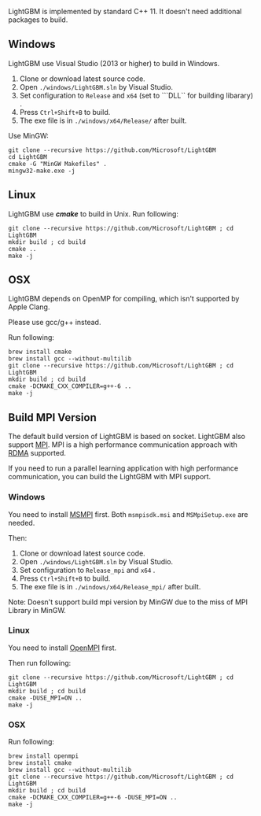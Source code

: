 LightGBM is implemented by standard C++ 11. It doesn't need additional packages to build.

## Windows

LightGBM use Visual Studio (2013 or higher) to build in Windows.

1. Clone or download latest source code.
2. Open ```./windows/LightGBM.sln``` by Visual Studio.
3. Set configuration to ```Release``` and ```x64``` (set to ```DLL`` for building libarary) .
4. Press ```Ctrl+Shift+B``` to build.
5. The exe file is in ```./windows/x64/Release/``` after built.

Use MinGW:
```
git clone --recursive https://github.com/Microsoft/LightGBM
cd LightGBM
cmake -G "MinGW Makefiles" .
mingw32-make.exe -j
```


## Linux

LightGBM use ***cmake*** to build in Unix. Run following: 

```
git clone --recursive https://github.com/Microsoft/LightGBM ; cd LightGBM
mkdir build ; cd build
cmake .. 
make -j 
```

## OSX

LightGBM depends on OpenMP for compiling, which isn't supported by Apple Clang.

Please use gcc/g++ instead. 

Run following: 

```
brew install cmake
brew install gcc --without-multilib
git clone --recursive https://github.com/Microsoft/LightGBM ; cd LightGBM
mkdir build ; cd build
cmake -DCMAKE_CXX_COMPILER=g++-6 .. 
make -j 
```

## Build MPI Version

The default build version of LightGBM is based on socket. LightGBM also support [MPI](https://en.wikipedia.org/wiki/Message_Passing_Interface). MPI is a high performance communication approach with [RDMA](https://en.wikipedia.org/wiki/Remote_direct_memory_access) supported. 

If you need to run a parallel learning application with high performance communication, you can build the LightGBM with MPI support.

### Windows

You need to install [MSMPI](https://www.microsoft.com/en-us/download/details.aspx?id=49926) first. Both ```msmpisdk.msi``` and ```MSMpiSetup.exe``` are needed.

Then:

1. Clone or download latest source code.
2. Open ```./windows/LightGBM.sln``` by Visual Studio.
3. Set configuration to ```Release_mpi``` and ```x64``` .
4. Press ```Ctrl+Shift+B``` to build.
5. The exe file is in ```./windows/x64/Release_mpi/``` after built.

Note: Doesn't support build mpi version by MinGW due to the miss of MPI Library in MinGW.
### Linux

You need to install [OpenMPI](https://www.open-mpi.org/) first.

Then run following:

```
git clone --recursive https://github.com/Microsoft/LightGBM ; cd LightGBM
mkdir build ; cd build
cmake -DUSE_MPI=ON .. 
make -j 
```

### OSX


Run following: 

```
brew install openmpi 
brew install cmake
brew install gcc --without-multilib
git clone --recursive https://github.com/Microsoft/LightGBM ; cd LightGBM
mkdir build ; cd build
cmake -DCMAKE_CXX_COMPILER=g++-6 -DUSE_MPI=ON .. 
make -j 
```

